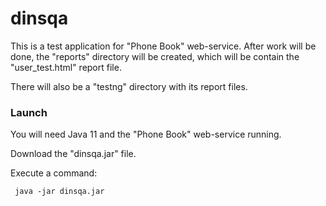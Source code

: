# dinsqa

This is a test application for "Phone Book" web-service.
After work will be done, the "reports" directory will be created, which
will be contain the "user_test.html" report file.

There will also be a "testng" directory with its report files.

### Launch ###
You will need Java 11 and the "Phone Book" web-service running.

Download the "dinsqa.jar" file.

Execute a command:
 ```
  java -jar dinsqa.jar
 ```

